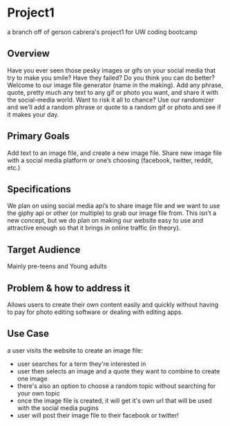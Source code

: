 # Project1
a branch off of gerson cabrera's project1 for UW coding bootcamp
## Overview
Have you ever seen those pesky images or gifs on your social media that try to make you smile? Have they failed? Do you think you can do better? Welcome to our image file generator (name in the making). Add any phrase, quote, pretty much any text  to any gif or photo you want, and share it with the social-media world. Want to risk it all to chance? Use our randomizer and we’ll add a random phrase or quote to a random gif or photo and see if it makes your day. 

## Primary Goals
Add text to an image file, and create a new image file.
Share new image file with a social media platform or one’s choosing (facebook, twitter, reddit, etc.)
## Specifications
We plan on using social media api’s to share image file and we want to use the giphy api or other (or multiple) to grab our image file from. This isn’t a new concept, but we do plan on making our website easy to use and attractive enough so that it brings in online traffic (in theory). 

## Target Audience
Mainly pre-teens and Young adults 
## Problem & how to address it 
Allows users to create their own content easily and quickly without having to pay for photo editing software or dealing with editing apps.

## Use Case
a user visits the website to create an image file:
- user searches for a term they're interested in
- user then selects an image and a quote they want to combine to create one image
- there's also an option to choose a random topic without searching for your own topic
- once the image file is created, it will get it's own url that will be used with the social media pugins
- user will post their image file to their facebook or twitter!


